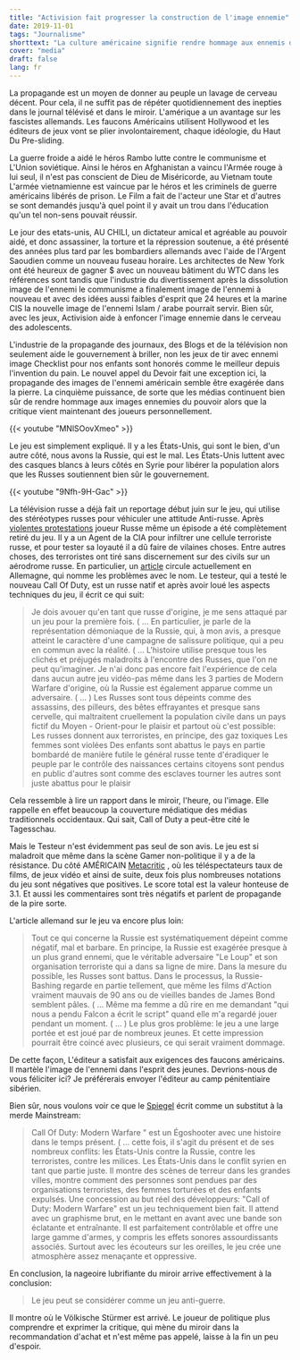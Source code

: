 ```yaml
---
title: "Activision fait progresser la construction de l'image ennemie"
date: 2019-11-01
tags: "Journalisme"
shorttext: "La culture américaine signifie rendre hommage aux ennemis déclarés du gouvernement à Hollywood et games booste les pervers D'Activision."
cover: "media"
draft: false
lang: fr
---
```


La propagande est un moyen de donner au peuple un lavage de cerveau décent. Pour cela, il ne suffit pas de répéter quotidiennement des inepties dans le journal télévisé et dans le miroir. L'amérique a un avantage sur les fascistes allemands. Les faucons Américains utilisent Hollywood et les éditeurs de jeux vont se plier involontairement, chaque idéologie, du Haut Du Pre-sliding.

La guerre froide a aidé le héros Rambo lutte contre le communisme et L'Union soviétique. Ainsi le héros en Afghanistan a vaincu l'Armée rouge à lui seul, il n'est pas conscient de Dieu de Miséricorde, au Vietnam toute L'armée vietnamienne est vaincue par le héros et les criminels de guerre américains libérés de prison. Le Film a fait de l'acteur une Star et d'autres se sont demandés jusqu'à quel point il y avait un trou dans l'éducation qu'un tel non-sens pouvait réussir. 

Le jour des etats-unis, AU CHILI, un dictateur amical et agréable au pouvoir aidé, et donc assassiner, la torture et la répression soutenue, a été présenté des années plus tard par les bombardiers allemands avec l'aide de l'Argent Saoudien comme un nouveau fuseau horaire. Les architectes de New York ont été heureux de gagner $ avec un nouveau bâtiment du WTC dans les références sont tandis que l'industrie du divertissement après la dissolution image de l'ennemi le communisme a finalement image de l'ennemi à nouveau et avec des idées aussi faibles d'esprit que 24 heures et la marine CIS la nouvelle image de l'ennemi Islam / arabe pourrait servir. Bien sûr, avec les jeux, Activision aide à enfoncer l'image ennemie dans le cerveau des adolescents. 

L'industrie de la propagande des journaux, des Blogs et de la télévision non seulement aide le gouvernement à briller, non les jeux de tir avec ennemi image Checklist pour nos enfants sont honorés comme le meilleur depuis l'invention du pain. Le nouvel appel du Devoir fait une exception ici, la propagande des images de l'ennemi américain semble être exagérée dans la pierre. La cinquième puissance, de sorte que les médias continuent bien sûr de rendre hommage aux images ennemies du pouvoir alors que la critique vient maintenant des joueurs personnellement.

{{< youtube "MNlSOovXmeo" >}}

Le jeu est simplement expliqué. Il y a les États-Unis, qui sont le bien, d'un autre côté, nous avons la Russie, qui est le mal. Les États-Unis luttent avec des casques blancs à leurs côtés en Syrie pour libérer la population alors que les Russes soutiennent bien sûr le gouvernement.

{{< youtube "9Nfh-9H-Gac" >}}

La télévision russe a déjà fait un reportage début juin sur le jeu, qui utilise des stéréotypes russes pour véhiculer une attitude Anti-russe. Après [violentes protestations](https://gmbox.ru/materials/42340-missiya-ni-slova-po-russki-v-modern-warfare-2-mogla-bit-menee-krovavoy "Миссия 'Ни слова по-русски' в Modern Warfare 2 могла быть менее кровавой") joueur Russe même un épisode a été complètement retiré du jeu. Il y a un Agent de la CIA pour infiltrer une cellule terroriste russe, et pour tester sa loyauté il a dû faire de vilaines choses. Entre autres choses, des terroristes ont tiré sans discernement sur des civils sur un aérodrome russe. En particulier, un [article](https://mein-mmo.de/cod-mw-russland-bashing/ "Als Shooter-Fan liebe ich CoD Modern Warfare – Als Russe blutet mein Herz") circule actuellement en Allemagne, qui nomme les problèmes avec le nom. Le testeur, qui a testé le nouveau Call Of Duty, est un russe natif et après avoir loué les aspects techniques du jeu, il écrit ce qui suit:

> Je dois avouer qu'en tant que russe d'origine, je me sens attaqué par un jeu pour la première fois. ( ...  En particulier, je parle de la représentation démoniaque de la Russie, qui, à mon avis, a presque atteint le caractère d'une campagne de salissure politique, qui a peu en commun avec la réalité. ( ...  L'histoire utilise presque tous les clichés et préjugés maladroits à l'encontre des Russes, que l'on ne peut qu'imaginer. Je n'ai donc pas encore fait l'expérience de cela dans aucun autre jeu vidéo-pas même dans les 3 parties de Modern Warfare d'origine, où la Russie est également apparue comme un adversaire. ( ... ) Les Russes sont tous dépeints comme des assassins, des pilleurs, des bêtes effrayantes et presque sans cervelle, qui maltraitent cruellement la population civile dans un pays fictif du Moyen - Orient-pour le plaisir et partout où c'est possible:
> Les russes donnent aux terroristes, en principe, des gaz toxiques
> Les femmes sont violées
> Des enfants sont abattus
> le pays en partie bombardé de manière futile
> le général russe tente d'éradiquer le peuple par le contrôle des naissances
> certains citoyens sont pendus en public 
> d'autres sont comme des esclaves
> tourner les autres sont juste abattus pour le plaisir

Cela ressemble à lire un rapport dans le miroir, l'heure, ou l'image. Elle rappelle en effet beaucoup la couverture médiatique des médias traditionnels occidentaux. Qui sait, Call of Duty a peut-être cité le Tagesschau.

Mais le Testeur n'est évidemment pas seul de son avis. Le jeu est si maladroit que même dans la scène Gamer non-politique il y a de la résistance. Du côté AMÉRICAIN [Metacritic](https://www.metacritic.com/game/playstation-4/call-of-duty-modern-warfare/user-reviews "CALL OF DUTY: MODERN WARFARE") , où les téléspectateurs taux de films, de jeux vidéo et ainsi de suite, deux fois plus nombreuses notations du jeu sont négatives que positives. Le score total est la valeur honteuse de 3.1. Et aussi les commentaires sont très négatifs et parlent de propagande de la pire sorte.

L'article allemand sur le jeu va encore plus loin:

> Tout ce qui concerne la Russie est systématiquement dépeint comme négatif, mal et barbare. En principe, la Russie est exagérée presque à un plus grand ennemi, que le véritable adversaire "Le Loup" et son organisation terroriste qui a dans sa ligne de mire. Dans la mesure du possible, les Russes sont battus. Dans le processus, la Russie-Bashing regarde en partie tellement, que même les films d'Action vraiment mauvais de 90 ans ou de vieilles bandes de James Bond semblent pâles. ( ...  Même ma femme a dû rire en me demandant "qui nous a pendu Falcon a écrit le script" quand elle m'a regardé jouer pendant un moment. ( ... ) Le plus gros problème: le jeu a une large portée et est joué par de nombreux jeunes. Et cette impression pourrait être coincé avec plusieurs, ce qui serait vraiment dommage.

De cette façon, L'éditeur a satisfait aux exigences des faucons américains. Il martèle l'image de l'ennemi dans l'esprit des jeunes. Devrions-nous de vous féliciter ici? Je préférerais envoyer l'éditeur au camp pénitentiaire sibérien.

Bien sûr, nous voulons voir ce que le [Spiegel](https://www.spiegel.de/netzwelt/games/call-of-duty-modern-warfare-im-test-der-egoshooter-ist-auserzaehlt-a-1293673.html "Der Egoshooter ist auserzählt") écrit comme un substitut à la merde Mainstream:

> Call Of Duty: Modern Warfare " est un Égoshooter avec une histoire dans le temps présent. ( ...  cette fois, il s'agit du présent et de ses nombreux conflits: les États-Unis contre la Russie, contre les terroristes, contre les milices. Les États-Unis dans le conflit syrien en tant que partie juste. Il montre des scènes de terreur dans les grandes villes, montre comment des personnes sont pendues par des organisations terroristes, des femmes torturées et des enfants expulsés. Une concession au but réel des développeurs: "Call of Duty: Modern Warfare" est un jeu techniquement bien fait. Il attend avec un graphisme brut, en le mettant en avant avec une bande son éclatante et entraînante. Il est parfaitement contrôlable et offre une large gamme d'armes, y compris les effets sonores assourdissants associés. Surtout avec les écouteurs sur les oreilles, le jeu crée une atmosphère assez menaçante et oppressive.

En conclusion, la nageoire lubrifiante du miroir arrive effectivement à la conclusion:

> Le jeu peut se considérer comme un jeu anti-guerre.

Il montre où le Völkische Stürmer est arrivé. Le joueur de politique plus comprendre et exprimer la critique, qui mène du miroir dans la recommandation d'achat et n'est même pas appelé, laisse à la fin un peu d'espoir.
